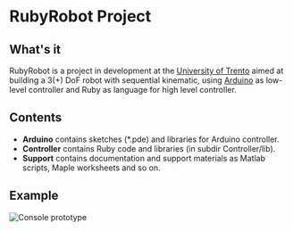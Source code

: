 RubyRobot Project
=================

What's it
---------

RubyRobot is a project in development at the [University of Trento](http://meccablog.ing.unitn.it) aimed at building a 3(+) DoF robot with sequential kinematic, using [Arduino](http://arduino.cc) as low-level controller and Ruby as language for high level controller.

Contents
--------

* **Arduino** contains sketches (*.pde) and libraries for Arduino controller.
* **Controller** contains Ruby code and libraries (in subdir Controller/lib).
* **Support** contains documentation and support materials as Matlab scripts, Maple worksheets and so on.

Example
-------

![Console prototype](http://cloud.github.com/downloads/pbosetti/RubyRobot/RubyRobot01.jpg "Console Prototype")